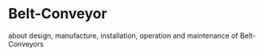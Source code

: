 # Belt-Conveyor
about design, manufacture, installation, operation and maintenance of Belt-Conveyors
